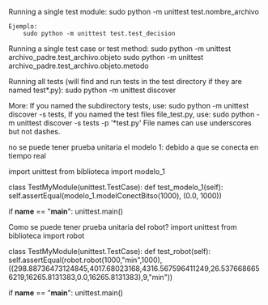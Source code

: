 Running a single test module:
    sudo python -m unittest test.nombre_archivo
    
    Ejemplo:
        sudo python -m unittest test.test_decision

Running a single test case or test method:
    sudo python -m unittest archivo_padre.test_archivo.objeto
    sudo python -m unittest archivo_padre.test_archivo.objeto.metodo

Running all tests (will find and run tests in the test directory if they are named test*.py):
    sudo python -m unittest discover

More:
If you named the subdirectory tests, use:
    sudo python -m unittest discover -s tests, 
If you named the test files file_test.py, use:
    sudo python -m unittest discover -s tests -p 
'*test.py' File names can use underscores but not dashes.

no se puede tener prueba unitaria el modelo 1:
debido a que se conecta en tiempo real

import unittest
from biblioteca import modelo_1

class TestMyModule(unittest.TestCase):
    def test_modelo_1(self):
        self.assertEqual(modelo_1.modelConectBitso(1000), (0.0, 1000))

if __name__ == "__main__":
    unittest.main()

Como se puede tener prueba unitaria del robot?
import unittest
from biblioteca import robot

class TestMyModule(unittest.TestCase):
    def test_robot(self):
        self.assertEqual(robot.robot(1000,"min",1000), ((298.88736473124845,4017.68023168,4316.567596411249,26.5376686656219,16265.8131383,0.0,16265.8131383),9,"min"))
        
if __name__ == "__main__":
    unittest.main()